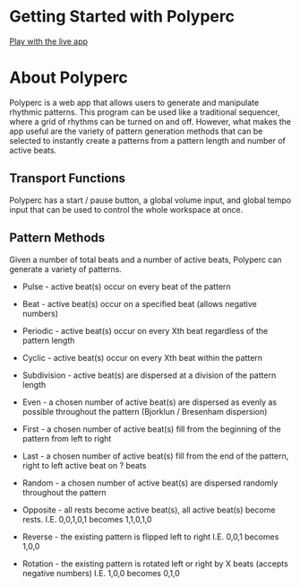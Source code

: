 # Getting Started with Polyperc

[Play with the live app](https://polyperc-app.vercel.app "click here to explore Polyperc")

# About Polyperc

Polyperc is a web app that allows users to generate and manipulate rhythmic patterns. This program can be used like a traditional sequencer, where a grid of rhythms can be turned on and off. However, what makes the app useful are the variety of pattern generation methods that can be selected to instantly create a patterns from a pattern length and number of active beats.

## Transport Functions

Polyperc has a start / pause button, a global volume input, and global tempo input that can be used to control the whole workspace at once.

## Pattern Methods

Given a number of total beats and a number of active beats, Polyperc can generate a variety of patterns.

* Pulse - active beat(s) occur on every beat of the pattern
* Beat - active beat(s) occur on a specified beat (allows negative numbers)
* Periodic - active beat(s) occur on every Xth beat regardless of the pattern length
* Cyclic - active beat(s) occur on every Xth beat within the pattern

* Subdivision - active beat(s) are dispersed at a division of the pattern length

* Even - a chosen number of active beat(s) are dispersed as evenly as possible throughout the pattern (Bjorklun / Bresenham dispersion)
* First - a chosen number of active beat(s) fill from the beginning of the pattern from left to right

* Last - a chosen number of active beat(s) fill from the end of the pattern, right to left
active beat on ? beats
* Random - a chosen number of active beat(s) are dispersed randomly throughout the pattern

* Opposite - all rests become active beat(s), all active beat(s) become rests.
I.E. 0,0,1,0,1 becomes 1,1,0,1,0 
* Reverse - the existing pattern is flipped left to right
I.E. 0,0,1 becomes 1,0,0
* Rotation - the existing pattern is rotated left or right by X beats (accepts negative numbers)
 	I.E. 1,0,0 becomes 0,1,0

     
